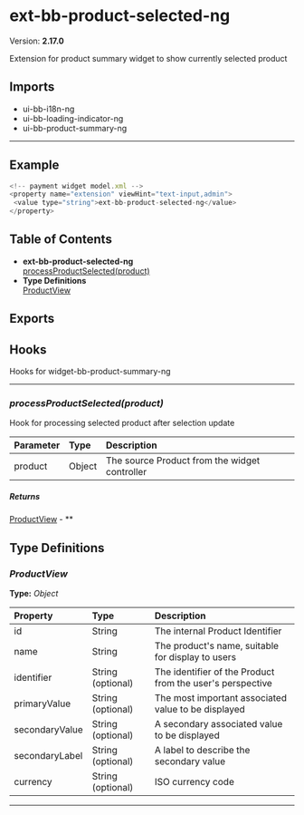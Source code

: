 # ext-bb-product-selected-ng


Version: **2.17.0**

Extension for product summary widget to show currently selected product

## Imports

* ui-bb-i18n-ng
* ui-bb-loading-indicator-ng
* ui-bb-product-summary-ng

---

## Example

```javascript
<!-- payment widget model.xml -->
<property name="extension" viewHint="text-input,admin">
 <value type="string">ext-bb-product-selected-ng</value>
</property>
```

## Table of Contents
- **ext-bb-product-selected-ng**<br/>    <a href="#ext-bb-product-selected-ngprocessProductSelected">processProductSelected(product)</a><br/>
- **Type Definitions**<br/>    <a href="#ProductView">ProductView</a><br/>

## Exports


## Hooks

Hooks for widget-bb-product-summary-ng

---

### <a name="ext-bb-product-selected-ngprocessProductSelected"></a>*processProductSelected(product)*

Hook for processing selected product after selection update

| Parameter | Type | Description |
| :-- | :-- | :-- |
| product | Object | The source Product from the widget controller |

##### Returns

[ProductView](#ProductView) - **

## Type Definitions


### <a name="ProductView"></a>*ProductView*


**Type:** *Object*


| Property | Type | Description |
| :-- | :-- | :-- |
| id | String | The internal Product Identifier |
| name | String | The product's name, suitable for display to users |
| identifier | String (optional) | The identifier of the Product from the user's perspective |
| primaryValue | String (optional) | The most important associated value to be displayed |
| secondaryValue | String (optional) | A secondary associated value to be displayed |
| secondaryLabel | String (optional) | A label to describe the secondary value |
| currency | String (optional) | ISO currency code |

---
